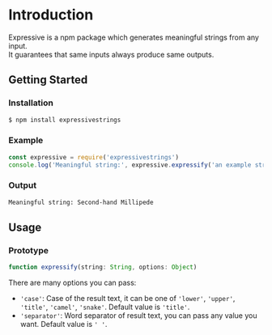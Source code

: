 # Introduction

Expressive is a npm package which generates meaningful strings from any input.  
It guarantees that same inputs always produce same outputs.

## Getting Started

### Installation

```bash
$ npm install expressivestrings
```

### Example

```javascript
const expressive = require('expressivestrings')
console.log('Meaningful string:', expressive.expressify('an example string'))
```

### Output

```bash
Meaningful string: Second-hand Millipede
```

## Usage

### Prototype

```javascript
function expressify(string: String, options: Object)
```

There are many options you can pass:
- `'case'`: Case of the result text, it can be one of `'lower'`, `'upper'`, `'title'`, `'camel'`, `'snake'`. Default value is `'title'`.
- `'separator'`: Word separator of result text, you can pass any value you want. Default value is `' '`.
